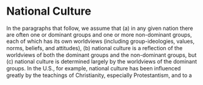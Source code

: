 # National Culture

In the paragraphs that follow, we assume that (a) in any given nation there are often one or dominant groups and one or more non-dominant groups, each of which has its own worldviews (including group-ideologies, values, norms, beliefs, and attitudes), (b) national culture is a reﬂection of the worldviews of both the dominant groups and the non-dominant groups, but (c) national culture is determined largely by the worldviews of the dominant groups. In the U.S., for example, national culture has been inﬂuenced greatly by the teachings of Christianity, especially Protestantism, and to a